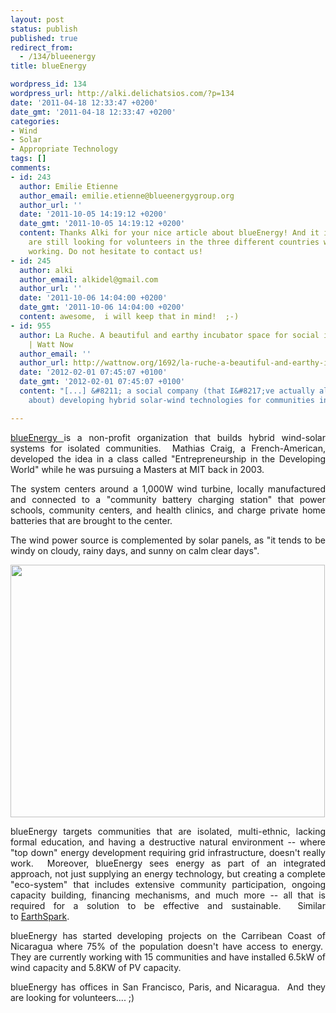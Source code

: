 ```yaml
---
layout: post
status: publish
published: true
redirect_from:
  - /134/blueenergy
title: blueEnergy

wordpress_id: 134
wordpress_url: http://alki.delichatsios.com/?p=134
date: '2011-04-18 12:33:47 +0200'
date_gmt: '2011-04-18 12:33:47 +0200'
categories:
- Wind
- Solar
- Appropriate Technology
tags: []
comments:
- id: 243
  author: Emilie Etienne
  author_email: emilie.etienne@blueenergygroup.org
  author_url: ''
  date: '2011-10-05 14:19:12 +0200'
  date_gmt: '2011-10-05 14:19:12 +0200'
  content: Thanks Alki for your nice article about blueEnergy! And it is true, we
    are still looking for volunteers in the three different countries where we are
    working. Do not hesitate to contact us!
- id: 245
  author: alki
  author_email: alkidel@gmail.com
  author_url: ''
  date: '2011-10-06 14:04:00 +0200'
  date_gmt: '2011-10-06 14:04:00 +0200'
  content: awesome,  i will keep that in mind!  ;-)
- id: 955
  author: La Ruche. A beautiful and earthy incubator space for social innovation.
    | Watt Now
  author_email: ''
  author_url: http://wattnow.org/1692/la-ruche-a-beautiful-and-earthy-incubator-space-for-social-innovation
  date: '2012-02-01 07:45:07 +0100'
  date_gmt: '2012-02-01 07:45:07 +0100'
  content: "[...] &#8211; a social company (that I&#8217;ve actually already written
    about) developing hybrid solar-wind technologies for communities in [...]"

---
```

<p style="text-align: justify;"><a href="http://www.blueenergygroup.org/?lang=en">blueEnergy </a>is a non-profit organization that builds hybrid wind-solar systems for isolated communities.&nbsp; Mathias Craig, a French-American, developed the idea in a class called "Entrepreneurship in the Developing World" while he was pursuing a Masters at MIT back in 2003.</p>
<p style="text-align: justify;">The system centers around a 1,000W wind turbine, locally manufactured and connected to a "community battery charging station" that power schools, community centers, and health clinics, and charge private home batteries that are brought to the center.</p>
<p style="text-align: justify;">The wind power source is complemented by solar panels, as "it tends to be windy on cloudy, rainy days, and sunny on calm clear days".</p>
<p style="text-align: justify;"><a href="httg/spip.php?rubrique24&amp;lang=en"><img class=" wp-image-135 alignnone" title="blueenergy" src="{{ 'assets/from-wordpress/uploads/2011/04/blueenergy.png' | relative_url }}" alt="" width="503" height="404" /></a></p>
<p style="text-align: justify;">blueEnergy targets communities that are isolated, multi-ethnic, lacking formal education, and having a destructive natural environment -- where "top down" energy development requiring grid infrastructure, doesn't really work.&nbsp; Moreover, blueEnergy sees energy as part of an integrated approach, not just supplying an energy technology, but creating a complete "eco-system" that includes extensive community participation, ongoing capacity building, financing mechanisms, and much more -- all that is required for a solution to be effective and sustainable. &nbsp;Similar to&nbsp;<a title="EarthSpark International" href="http://alki.delichatsios.com/?p=118">EarthSpark</a>.</p>
<p style="text-align: justify;">blueEnergy has started developing projects on the Carribean Coast of Nicaragua where 75% of the population doesn't have access to energy.&nbsp; They are currently working with 15 communities and have installed 6.5kW of wind capacity and 5.8KW of PV capacity.</p>
<p style="text-align: justify;">blueEnergy has offices in San Francisco, Paris, and Nicaragua.&nbsp; And they are looking for volunteers.... ;)</p>
<p style="text-align: justify;">
